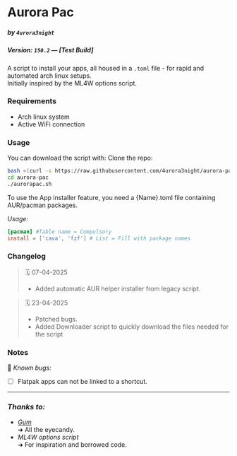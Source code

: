 # Aurora Pac
##### by `4urora3night`
##### Version: `150.2` — *[Test Build]*
A script to install your apps, all housed in a `.toml` file - for rapid and automated arch linux setups. \
Initially inspired by the ML4W options script.

### Requirements
- Arch linux system
- Active WiFi connection

### Usage
You can download the script with:
Clone the repo:

```bash
bash <(curl -s https://raw.githubusercontent.com/4urora3night/aurora-pac/refs/heads/main/downloader.sh)
cd aurora-pac
./aurorapac.sh
```


To use the App installer feature, you need a {Name}.toml file containing AUR/pacman packages.

*Usage*:
```toml
[pacman] #Table name = Compulsory
install = ['cava', 'fzf'] # List = Fill with package names
```
### Changelog

> 🗓️ 07-04-2025
> - Added automatic AUR helper installer from legacy script.

> 🗓️ 23-04-2025
> - Patched bugs.
> - Added Downloader script to quickly download the files needed for the script

### Notes

🧪 *Known bugs:*
 
- [ ] Flatpak apps can not be linked to a shortcut.

---
### *Thanks to:*
- [*Gum*](https://github.com/charmbracelet/gum) \
	➜ All the eyecandy.
- *ML4W options script* \
	➜  For inspiration and borrowed code.
	
